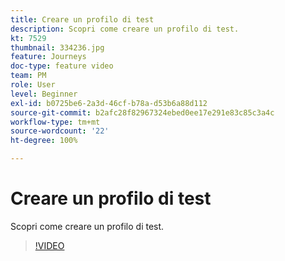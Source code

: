 ```yaml
---
title: Creare un profilo di test
description: Scopri come creare un profilo di test.
kt: 7529
thumbnail: 334236.jpg
feature: Journeys
doc-type: feature video
team: PM
role: User
level: Beginner
exl-id: b0725be6-2a3d-46cf-b78a-d53b6a88d112
source-git-commit: b2afc28f82967324ebed0ee17e291e83c85c3a4c
workflow-type: tm+mt
source-wordcount: '22'
ht-degree: 100%

---
```


# Creare un profilo di test

Scopri come creare un profilo di test.

>[!VIDEO](https://video.tv.adobe.com/v/334236?quality=12&learn=on)
